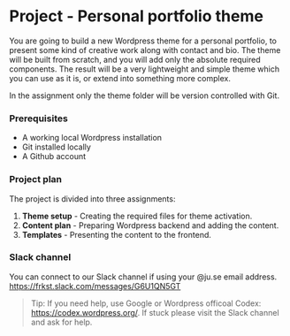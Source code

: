 # Project - Personal portfolio theme
You are going to build a new Wordpress theme for a personal portfolio, to present some kind of creative work along with contact and bio. The theme will be built from scratch, and you will add only the absolute required components. The result will be a very lightweight and simple theme which you can use as it is, or extend into something more complex.

In the assignment only the theme folder will be version controlled with Git.

### Prerequisites
* A working local Wordpress installation
* Git installed locally
* A Github account

### Project plan
The project is divided into three assignments:

1. **Theme setup** - Creating the required files for theme activation.
2. **Content plan** - Preparing Wordpress backend and adding the content.
3. **Templates** - Presenting the content to the frontend.

### Slack channel
You can connect to our Slack channel if using your @ju.se email address. https://frkst.slack.com/messages/G6U1QN5GT

> Tip: If you need help, use Google or Wordpress officoal Codex: https://codex.wordpress.org/. If stuck please visit the Slack channel and ask for help.
